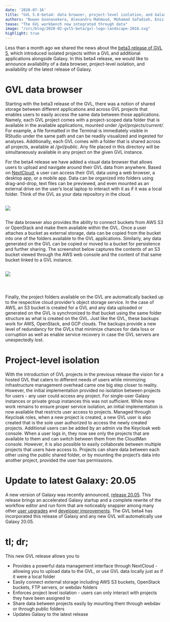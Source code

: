 ```yaml
---
date: '2020-07-16'
title: "GVL 5.0-beta4: data browser, project-level isolation, and Galaxy 20.05"
authors: "Nuwan Goonasekera, Alexandru Mahmoud, Mohamad Safadieh, Enis Afgan"
tease: "The GVL workbench now integrated through data"
image: "/src/blog/2020-02-gvl5-beta/gvl-logo-landscape-2018.svg"
highlight: true
---
```


Less than a month ago we shared the news about the [beta3 release of GVL
5](https://galaxyproject.org/blog/2020-06-gvl5-beta3/), which introduced
isolated projects within a GVL and additional applications alongside Galaxy. In
this beta4 release, we would like to announce availability of a data browser,
project-level isolation, and availability of the latest release of Galaxy.

# GVL data browser

Starting with the beta3 release of the GVL, there was a notion of shared
storage between different applications and across GVL projects that enables
users to easily access the same data between those applications. Namely, each
GVL project comes with a project-scoped data folder that is available in the
available applications, mounted under _/gvl/projects/current/_. For example, a
file formatted in the Terminal is immediately visible in RStudio under the same
path and can be readily visualized and ingested for analyses. Additionally,
each GVL comes with a folder that is shared across all projects, available at
_/gvl/public_. Any file placed in this directory will be simultaneously
available in any project on the given GVL instance.

For the beta4 release we have added a visual data browser that allows users to
upload and navigate around their GVL data from anywhere. Based on
[NextCloud](https://nextcloud.com/), a user can access their GVL data using a
web browser, a desktop app, or a mobile app. Data can be organized into folders
using drag-and-drop, text files can be previewed, and even mounted as an
external drive on the user’s local laptop to interact with it as if it was a
local folder. Think of the GVL as your data repository in the cloud.

<div class="center">
<div style="width: 60%; display: inline-block">

[![](./gvl-data-browser.png)](/src/blog/2020-07-gvl5-beta4/gvl-data-browser.png)

</div>
</div>

The data browser also provides the ability to connect buckets from AWS S3 or
OpenStack and make them available within the GVL. Once a user attaches a bucket
as external storage, data can be copied from the bucket into one of the folders
available to the GVL applications. Similarly, any data generated on the GVL can
be copied or moved to a bucket for persistence and further sharing. The
screenshot below captures the contents of an S3 bucket viewed through the AWS
web console and the content of that same bucket linked to a GVL instance.

<div class="center">
<div style="display: inline-block; padding-bottom: 2em">

[![](./gvl-s3-mount.png)](/src/blog/2020-07-gvl5-beta4/gvl-s3-mount.png)

</div>
</div>

Finally, the project folders available on the GVL are automatically backed up
to the respective cloud provider’s object storage service. In the case of AWS,
an S3 bucket is created for a GVL and any data uploaded or generated on the GVL
is synchronized to that bucket using the same folder structure as what is
created on the GVL. Just like the GVL, these backups work for AWS, OpenStack,
and GCP clouds. The backups provide a new level of redundancy for the GVLs that
minimize chances for data loss or corruption as well as enable service recovery
in case the GVL servers are unexpectedly lost.

# Project-level isolation

With the introduction of GVL projects in the previous release the vision for a
hosted GVL that caters to different needs of users while minimizing
infrastructure management overhead came one big step closer to reality.
However, the initial implementation provided no isolation between projects for
users - any user could access any project. For single-user Galaxy instances or
private group instances this was not sufficient. While more work remains to
ensure proper service isolation, an initial implementation is now available
that restricts user access to projects. Managed through Keycloak roles, when a
new project is created, a new GVL user is also created that is the sole user
authorized to access the newly created projects. Additional users can be added
by an admin via the Keycloak web console. When a user logs in, they now see
only the projects that are available to them and can switch between them from
the CloudMan console. However, it is also possible to easily collaborate
between multiple projects that users have access to. Projects can share data
between each other using the public shared folder, or by mounting the project’s
data into another project, provided the user has permissions.

# Update to latest Galaxy: 20.05

A new version of Galaxy was recently announced, [release
20.05](https://galaxyproject.org/news/2020-06-galaxy-release-20-05/). This
release brings an accelerated Galaxy startup and a complete rewrite of the
workflow editor and run form that are noticeably snappier among many other
[user
upgrades](https://docs.galaxyproject.org/en/master/releases/20.05_announce_user.html)
and [developer
improvements](https://docs.galaxyproject.org/en/master/releases/20.05_announce.html).
The GVL beta4 has incorporated this release of Galaxy and any new GVL will
automatically use Galaxy 20.05.

# tl; dr;

This new GVL release allows you to

* Provides a powerful data management interface through NextCloud - allowing
  you to upload data to the GVL, or use GVL data locally just as if it were a
  local folder
* Easily connect external storage including AWS S3 buckets, OpenStack buckets,
  FTP servers, or webdav folders
* Enforces project level isolation - users can only interact with projects they
  have been assigned to
* Share data between projects easily by mounting them through webdav or through
  public folders
* Updates Galaxy to the latest release
